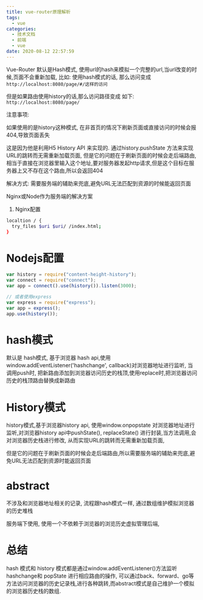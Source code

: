 ```yaml
---
title: vue-router原理解析
tags:
  - vue
categories:
  - 技术文档
  - 前端
  - vue
date: 2020-08-12 22:57:59
---
```


Vue-Router 默认是Hash模式, 使用url的hash来模拟一个完整的url,当url改变的时候,页面不会重新加载, 比如: 使用hash模式的话, 那么访问变成 `http://localhost:8080/page/#/这样的访问`

但是如果路由使用history的话,那么访问路径变成 如下: `http://localhost:8080/page/`

注意事项:

如果使用的是history这种模式, 在非首页的情况下刷新页面或直接访问的时候会报404,导致页面丢失

这是因为他是利用H5 History API 来实现的. 通过history.pushState 方法来实现URL的跳转而无需重新加载页面, 但是它的问题在于刷新页面的时候会走后端路由,相当于直接在浏览器里输入这个地址,要对服务器发起http请求,但是这个目标在服务器上又不存在这个路由,所以会返回404

解决方式: 需要服务端的辅助来兜底,避免URL无法匹配到资源的时候能返回页面

Nginx或Node作为服务端的解决方案

1. Nginx配置

```sh
localtion / {
  try_files $uri $uri/ /index.html;
}
```

# Nodejs配置

```js
var history = require("content-height-history");
var connect = require("connect");
var app = connect().use(history()).listen(3000);

// 或者使用express
var express = require("express");
var app = express();
app.use(history());
```

# hash模式

默认是 hash模式, 基于浏览器 hash api,使用window.addEventListener('hashchange', callback)对浏览器地址进行监听, 当调用push时, 把新路由添加到浏览器访问历史的栈顶,使用replace时,把浏览器访问历史的栈顶路由替换成新路由

# History模式

history模式,基于浏览器history api, 使用window.onpopstate 对浏览器地址进行监听,对浏览器history api中pushState(), replaceState() 进行封装,当方法调用,会对浏览器历史栈进行修改, 从而实现URL的跳转而无需重新加载页面,

但是它的问题在于刷新页面的时候会走后端路由,所以需要服务端的辅助来兜底,避免URL无法匹配到资源时能返回页面

# abstract

不涉及和浏览器地址相关的记录, 流程跟hash模式一样, 通过数组维护模拟浏览器的历史堆栈

服务端下使用, 使用一个不依赖于浏览器的浏览历史虚拟管理后端,

# 总结

hash 模式和 history 模式都是通过window.addEventListener()方法监听hashchange和 popState 进行相应路由的操作, 可以通过back、forward、go等方法访问浏览器的历史记录栈,进行各种跳转,而abstract模式是自己维护一个模拟的浏览器历史栈的数组.
